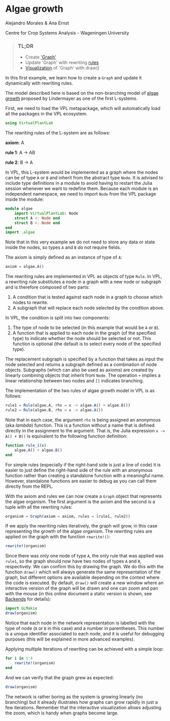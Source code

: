 

# Algae growth

Alejandro Morales & Ana Ernst

Centre for Crop Systems Analysis - Wageningen University

> ### TL;DR
> - Create ['Graph'](https://virtualplantlab.com/dev/manual/Graphs/#Graph)
> - Update 'Graph' with rewriting [rules](https://virtualplantlab.com/dev/manual/Graphs/#Rules)
> - [Visualization](https://virtualplantlab.com/dev/manual/Visualization/) of 'Graph' with draw()
>

In this first example, we learn how to create a `Graph` and update it
dynamically with rewriting rules.

The model described here is based on the non-branching model of [algae
growth](https://en.wikipedia.org/wiki/L-system#Example_1:_Algae) proposed by
Lindermayer as one of the first L-systems.

First, we need to load the VPL metapackage, which will automatically load all
the packages in the VPL ecosystem.

```julia
using VirtualPlantLab
```

The rewriting rules of the L-system are as follows:

**axiom**:   A

**rule 1**:  A $\rightarrow$ AB

**rule 2**:  B $\rightarrow$ A

In VPL, this L-system would be implemented as a graph where the nodes can be of
type `A` or `B` and inherit from the abstract type `Node`. It is advised to
include type definitions in a module to avoid having to restart the Julia
session whenever we want to redefine them. Because each module is an independent
namespace, we need to import `Node` from the VPL package inside the module:

```julia
module algae
    import VirtualPlantLab: Node
    struct A <: Node end
    struct B <: Node end
end
import .algae
```

Note that in this very example we do not need to store any data or state inside
the nodes, so types `A` and `B` do not require fields.

The axiom is simply defined as an instance of type of `A`:

```julia
axiom = algae.A()
```

The rewriting rules are implemented in VPL as objects of type `Rule`. In VPL, a
rewriting rule substitutes a node in a graph with a new node or subgraph and is
therefore composed of two parts:

1. A condition that is tested against each node in a graph to choose which nodes
   to rewrite.
2. A subgraph that will replace each node selected by the condition above.

In VPL, the condition is split into two components:

1. The type of node to be selected (in this example that would be `A` or `B`).
2. A function that is applied to each node in the graph (of the specified type)
   to indicate whether the node should be selected or not. This function is
   optional (the default is to select every node of the specified type).

The replacement subgraph is specified by a function that takes as input the node
selected and returns a subgraph defined as a combination of node objects.
Subgraphs (which can also be used as axioms) are created by linearly combining
objects that inherit from `Node`. The operation `+` implies a linear
relationship between two nodes and `[]` indicates branching.

The implementation of the two rules of algae growth model in VPL is as follows:

```julia
rule1 = Rule(algae.A, rhs = x -> algae.A() + algae.B())
rule2 = Rule(algae.B, rhs = x -> algae.A())
```

Note that in each case, the argument `rhs` is being assigned an anonymous (aka
*lambda*) function. This is a function without a name that is defined directly
in the assignment to the argument. That is, the Julia expression `x -> A() + B()`
is equivalent to the following function definition:

```julia
function rule_1(x)
    algae.A() + algae.B()
end
```

For simple rules (especially if the right-hand side is just a line of code) it
is easier to just define the right-hand side of the rule with an anonymous
function rather than creating a standalone function with a meaningful name.
However, standalone functions are easier to debug as you can call them directly
from the REPL.

With the axiom and rules we can now create a `Graph` object that represents the
algae organism. The first argument is the axiom and the second is a tuple with
all the rewriting rules:

```julia
organism = Graph(axiom = axiom, rules = (rule1, rule2))
```

If we apply the rewriting rules iteratively, the graph will grow, in this case
representing the growth of the algae organism. The rewriting rules are applied
on the graph with the function `rewrite!()`:

```julia
rewrite!(organism)
```

Since there was only one node of type `A`, the only rule that was applied was
`rule1`, so the graph should now have two nodes of types `A` and `B`,
respectively. We can confirm this by drawing the graph. We do this with the
function `draw()` which will always generate the same representation of the
graph, but different options are available depending on the context where the
code is executed. By default, `draw()` will create a new window where an
interactive version of the graph will be drawn and one can zoom and pan with the
mouse (in this online document a static version is shown, see
[Backends](../../manual/Visualization.md) for details):

```julia
import GLMakie
draw(organism)
```

Notice that each node in the network representation is labelled with the type of
node (`A` or `B` in this case) and a number in parentheses. This number is a
unique identifier associated to each node, and it is useful for debugging
purposes (this will be explained in more advanced examples).

Applying multiple iterations of rewriting can be achieved with a simple loop:

```julia
for i in 1:4
    rewrite!(organism)
end
```

And we can verify that the graph grew as expected:

```julia
draw(organism)
```

The network is rather boring as the system is growing linearly (no branching)
but it already illustrates how graphs can grow rapidly in just a few iterations.
Remember that the interactive visualization allows adjusting the zoom, which is
handy when graphs become large.
